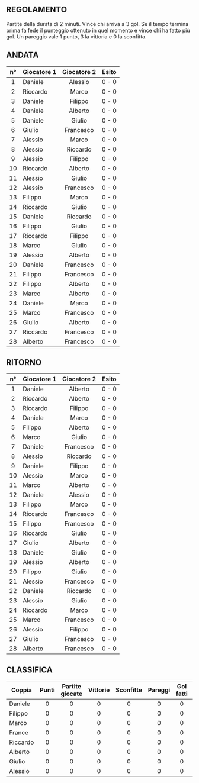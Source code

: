 ## REGOLAMENTO

Partite della durata di 2 minuti. Vince chi arriva a 3 gol. Se il tempo termina prima fa fede il punteggio ottenuto in quel momento e vince chi ha fatto più gol. Un pareggio vale 1 punto, 3 la vittoria e 0 la sconfitta.

## ANDATA

| n° | Giocatore 1 | Giocatore 2 | Esito
|:-:|----------|:-------------:|:------:
| 1 | Daniele | Alessio | 0 - 0 |
| 2 | Riccardo | Marco | 0 - 0 |
| 3 | Daniele | Filippo | 0 - 0 |
| 4 | Daniele | Alberto | 0 - 0 |
| 5 | Daniele | Giulio | 0 - 0 |
| 6 | Giulio | Francesco | 0 - 0 |
| 7 | Alessio | Marco | 0 - 0 |
| 8 | Alessio | Riccardo | 0 - 0 |
| 9 | Alessio | Filippo | 0 - 0 |
| 10 | Riccardo | Alberto | 0 - 0 |
| 11 | Alessio | Giulio | 0 - 0 |
| 12 | Alessio | Francesco | 0 - 0 |
| 13 | Filippo | Marco | 0 - 0 |
| 14 | Riccardo | Giulio | 0 - 0 |
| 15 | Daniele | Riccardo | 0 - 0 |
| 16 | Filippo | Giulio | 0 - 0 |
| 17 | Riccardo | Filippo | 0 - 0 |
| 18 | Marco | Giulio | 0 - 0 |
| 19 | Alessio | Alberto | 0 - 0 |
| 20 | Daniele | Francesco | 0 - 0 |
| 21 | Filippo | Francesco | 0 - 0 |
| 22 | Filippo | Alberto | 0 - 0 |
| 23 | Marco | Alberto | 0 - 0 |
| 24 | Daniele | Marco | 0 - 0 |
| 25 | Marco | Francesco | 0 - 0 |
| 26 | Giulio | Alberto | 0 - 0 |
| 27 | Riccardo | Francesco | 0 - 0 |
| 28 | Alberto | Francesco | 0 - 0 |


## RITORNO

| n° | Giocatore 1 | Giocatore 2 | Esito
|:-:|----------|:-------------:|:------:
| 1 | Daniele | Alberto | 0 - 0 |
| 2 | Riccardo | Alberto | 0 - 0 |
| 3 | Riccardo | Filippo | 0 - 0 |
| 4 | Daniele | Marco | 0 - 0 |
| 5 | Filippo | Alberto | 0 - 0 |
| 6 | Marco | Giulio | 0 - 0 |
| 7 | Daniele | Francesco | 0 - 0 |
| 8 | Alessio | Riccardo | 0 - 0 |
| 9 | Daniele | Filippo | 0 - 0 |
| 10 | Alessio | Marco | 0 - 0 |
| 11 | Marco | Alberto | 0 - 0 |
| 12 | Daniele | Alessio | 0 - 0 |
| 13 | Filippo | Marco | 0 - 0 |
| 14 | Riccardo | Francesco | 0 - 0 |
| 15 | Filippo | Francesco | 0 - 0 |
| 16 | Riccardo | Giulio | 0 - 0 |
| 17 | Giulio | Alberto | 0 - 0 |
| 18 | Daniele | Giulio | 0 - 0 |
| 19 | Alessio | Alberto | 0 - 0 |
| 20 | Filippo | Giulio | 0 - 0 |
| 21 | Alessio | Francesco | 0 - 0 |
| 22 | Daniele | Riccardo | 0 - 0 |
| 23 | Alessio | Giulio | 0 - 0 |
| 24 | Riccardo | Marco | 0 - 0 |
| 25 | Marco | Francesco | 0 - 0 |
| 26 | Alessio | Filippo | 0 - 0 |
| 27 | Giulio | Francesco | 0 - 0 |
| 28 | Alberto | Francesco | 0 - 0 |



## CLASSIFICA

| Coppia | Punti | Partite giocate | Vittorie | Sconfitte | Pareggi | Gol fatti | Gol subiti
|--------|:-----:|:--------:|:--------:|:--------:|:--------:|:--------:|:--------:|
|Daniele | 0     | 0        | 0        | 0        | 0        | 0        | 0        |
|Filippo | 0     | 0        | 0        | 0        | 0        | 0        | 0        |
|Marco   | 0     | 0        | 0        | 0        | 0        | 0        | 0        |
|France  | 0     | 0        | 0        | 0        | 0        | 0        | 0        |
|Riccardo| 0     | 0        | 0        | 0        | 0        | 0        | 0        |
|Alberto | 0     | 0        | 0        | 0        | 0        | 0        | 0        |
|Giulio  | 0     | 0        | 0        | 0        | 0        | 0        | 0        |
|Alessio | 0     | 0        | 0        | 0        | 0        | 0        | 0        |
